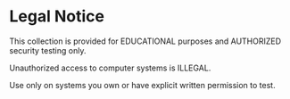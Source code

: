 # Legal Notice

This collection is provided for EDUCATIONAL purposes and AUTHORIZED security testing only.

Unauthorized access to computer systems is ILLEGAL.

Use only on systems you own or have explicit written permission to test.
